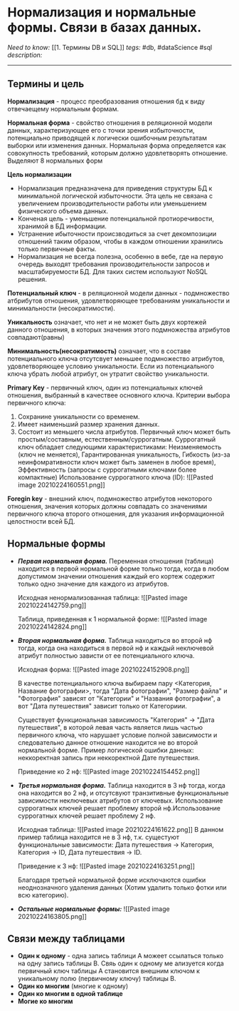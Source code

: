# Нормализация и нормальные формы. Связи в базах данных.
*Need to know:* [[1. Термины DB и SQL]]
*tegs:* #db, #dataScience #sql 
*description:*

---
## Термины и цель
**Нормализация** - процесс преобразования отношения бд к виду отвечаещему нормальным формам.

**Нормальная форма** - свойство отношения в реляционной модели данных, характеризующее его с точки зрения избыточности, потенциально приводящей к логически ошибочным результатам выборки или изменения данных. Нормальная форма определяется как совокупность требований, которым должно удовлетворять отношение. Выделяют 8 нормальных форм

**Цель нормализации**
- Нормализация предназначена для приведения структуры БД к минимальной логической избыточности. Эта цель не связана с увеличением производительности работы или уменьшением физического объема данных. 
- Конченая цель - уменьшение потенциальной протиоречивости, хранимой в БД информации.
- Устранение ибыточности происзводиться за счет декомпозиции отношений таким образом, чтобы в каждом отношении хранились только первичные факты.
- Нормализация не всегда полезна, особенно в вебе, где на первую очередь выходят требования производительности запросов и масштабируемости БД. Для таких систем используют NoSQL решения.

**Потенциальный ключ** - в реляционной модели данных - подмножество атбрибутов отношения, удовлетворяющее требованиям уникальности и минимальности (несократимости).

**Уникальность** означает, что нет и не может быть двух кортежей данного отношения, в которых значения этого подмножества атрибутов совпадают(равны)

**Минимальность(несократимость)** означает, что в составе потенциального ключа отсутсвует меньшее подмножество атрибутов, удовлетворяющее условию уникальности. Если из потенциального ключа убрать любой атрибут, он утратит свойство уникальности.

**Primary Key** - первичный ключ, один из потенциальных ключей отношения, выбранный в качествее основного ключа. Критерии выбора первичного ключа:
1. Сохранине уникальности со временем.
2. Имеет наименьший размер хранения данных.
3. Состоит из меньшего числа атрибутов.
Первичный ключ может быть простым/составным, естественным/суррогатным. Суррогатный ключ обладает следующими характеристиками: Неизменяемость (ключ не меняется), Гарантированная уникальность, Гибкость (из-за неинфомративности ключ может быть заменен в любое время), Эффективность (запросы с суррогатными ключами более компактные)
Использование суррогатного ключа (ID):
	![[Pasted image 20210224160551.png]]
	
**Foregin key** - внешний ключ, подмножество атрибутов некоторого отношения, значения которых должны совпадать со значениями первичного ключа второго отношения, для указания информационной целостности всей БД.

## Нормальные формы
- ***Первая нормальная форма.*** Переменная отношения (таблица) находится в первой нормальной форме только тогда, когда в любом допустимом значении отношения каждый его кортеж содержит только одно значение для каждого из атрибутов.

	Исходная ненормализованная таблица:
	![[Pasted image 20210224142759.png]]

	Таблица, приведенная к 1 нормальной форме:
	![[Pasted image 20210224142824.png]]

- ***Вторая нормальная форма.*** Таблица находиться во второй нф тогда, когда она находиться в первой нф и каждый неключевой атрибут полностью зависти от ее потенциального ключа.

	Исходная форма:
	![[Pasted image 20210224152908.png]]
	
	В качестве потенциального ключа выбираем пару <Категория, Название фотографии>, тогда "Дата фотографии", "Размер файла" и "Фотография" зависят от "Категории" и "Названия фотографии", а вот "Дата путешествия" зависит только от Категориии.
	
	Существует функциональная зависимость "Категория" -> "Дата путешествия", в которой левая часть является лишь частью первичного ключа, что нарушает условие полной зависимости и следовательно данное отношение находится не во второй нормальной форме. Пример логической ошибки данных: неккоректная запись при неккоректной Дате путешествия.
	
	Приведение ко 2 нф:
	![[Pasted image 20210224154452.png]]
	
- ***Третья нормальная форма.*** Таблица находится в 3 нф тогда, когда она находится во 2 нф, и отсутсвуют транзитивные функциональные зависимости неключевых атрибутов от ключевых. Использование суррогатных ключей решает проблему второй нф.Использование суррогатных ключей решает проблему 2 нф.

	Исходная таблица:
	![[Pasted image 20210224161622.png]]
	В данном пример таблица находится не в 3 нф, т.к. сущестуют функциональные зависимости: Дата путешествия -> Категория, Категория -> ID, Дата путешествия -> ID.
	
	Приведение к 3 нф:
	![[Pasted image 20210224163251.png]]
	
	Благодаря третьей нормальной форме исключаются ошибки неоднозначного удаления данных (Хотим удалить только фотки или всю категорию).
	
- ***Остальные нормальные формы:***
	![[Pasted image 20210224163805.png]]
	

## Связи между таблицами
- **Один к одному** - одна запись таблици А можеет ссылаться только на одну запись таблицы B. Свяь один к одному ме ализуется когда первичный ключ таблицы А становится внешним ключом к уникальному полю (первичному ключу) таблицы B.
- **Один ко многим** (многие к одному)
- **Один ко многим в одной таблице**
- **Могие ко многим**